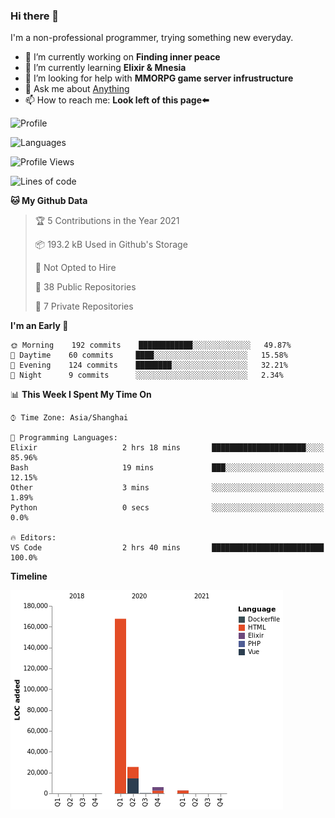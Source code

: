 ### Hi there 👋

I'm a non-professional programmer, trying something new everyday.

<!--
**dyzdyz010/dyzdyz010** is a ✨ _special_ ✨ repository because its `README.md` (this file) appears on your GitHub profile.
-->

- 🔭 I’m currently working on **Finding inner peace**
- 🌱 I’m currently learning **Elixir & Mnesia**
- 🤔 I’m looking for help with **MMORPG game server infrustructure**
- 💬 Ask me about [Anything](https://github.com/dyzdyz010/dyzdyz010/issues)
- 📫 How to reach me: **Look left of this page⬅️**

<!-- - 👯 I’m looking to collaborate on
- 😄 Pronouns: ...
- ⚡ Fun fact: ...
 -->
 
![Profile](https://github-readme-stats.vercel.app/api?username=dyzdyz010&count_private=true&show_icons=true&theme=dracula&include_all_commits=true)

![Languages](https://github-readme-stats.vercel.app/api/top-langs/?username=dyzdyz010&theme=dracula&hide=html,jupyter+notebook&count_private=true&show_icons=true)

<!--START_SECTION:waka-->
![Profile Views](http://img.shields.io/badge/Profile%20Views-0-blue)

![Lines of code](https://img.shields.io/badge/From%20Hello%20World%20I%27ve%20Written-202264%20lines%20of%20code-blue)

**🐱 My Github Data** 

> 🏆 5 Contributions in the Year 2021
 > 
> 📦 193.2 kB Used in Github's Storage 
 > 
> 🚫 Not Opted to Hire
 > 
> 📜 38 Public Repositories 
 > 
> 🔑 7 Private Repositories  
 > 
**I'm an Early 🐤** 

```text
🌞 Morning    192 commits    ████████████░░░░░░░░░░░░░   49.87% 
🌆 Daytime    60 commits     ████░░░░░░░░░░░░░░░░░░░░░   15.58% 
🌃 Evening    124 commits    ████████░░░░░░░░░░░░░░░░░   32.21% 
🌙 Night      9 commits      ░░░░░░░░░░░░░░░░░░░░░░░░░   2.34%

```


📊 **This Week I Spent My Time On** 

```text
⌚︎ Time Zone: Asia/Shanghai

💬 Programming Languages: 
Elixir                   2 hrs 18 mins       █████████████████████░░░░   85.96% 
Bash                     19 mins             ███░░░░░░░░░░░░░░░░░░░░░░   12.15% 
Other                    3 mins              ░░░░░░░░░░░░░░░░░░░░░░░░░   1.89% 
Python                   0 secs              ░░░░░░░░░░░░░░░░░░░░░░░░░   0.0%

🔥 Editors: 
VS Code                  2 hrs 40 mins       █████████████████████████   100.0%

```

**Timeline**

![Chart not found](https://raw.githubusercontent.com/dyzdyz010/dyzdyz010/master/charts/bar_graph.png) 


<!--END_SECTION:waka-->
